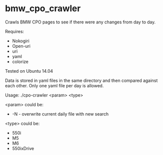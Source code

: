 # bmw_cpo_crawler
Crawls BMW CPO pages to see if there were any changes from day to day.

Requires:
- Nokogiri
- Open-uri
- uri
- yaml
- colorize
 
Tested on Ubuntu 14.04

Data is stored in yaml files in the same directory and then compared against each other. Only one yaml file per day is allowed.

Usage:
./cpo-crawler \<param\> \<type\>

\<param\> could be:
- -N - overwrite current daily file with new search

\<type\> could be:
- 550i
- M5
- M6
- 550ixDrive
